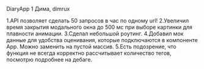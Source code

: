 DiaryApp 1
Дима, dimrux

1.API позволяет сделать 50 запросов в час по одному url!
2.Увеличил время закрытия модального окна до 500 мс при выборе картинки для плавности анимации.
3.Сделал небольшой роутинг.
4.Добавил мок данные для удобства оценивания, которые подключаются в компоненте App. Можно заменить на пустой массив.
5.Есть подозрение, что функция не всегда корректно рассчитывает количество тегов, посмотрю подробнее на дебаге.
